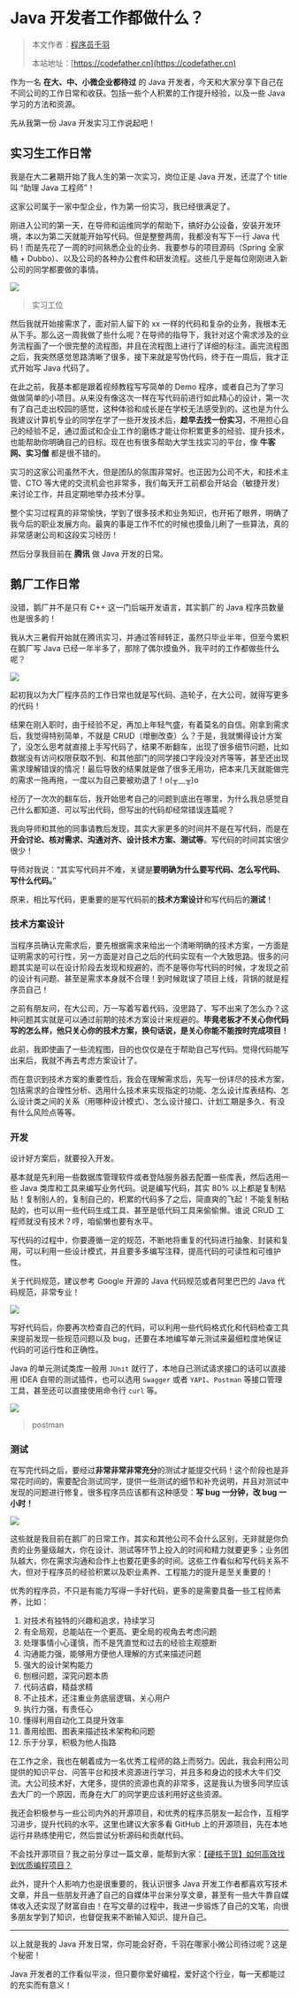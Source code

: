 # Java 开发者工作都做什么？

> 本文作者：[程序员千羽](https://yuyuanweb.feishu.cn/wiki/Abldw5WkjidySxkKxU2cQdAtnah)
>
> 本站地址：[https://codefather.cn](https://codefather.cn)

作为一名 **在大、中、小微企业都待过** 的 Java 开发者，今天和大家分享下自己在不同公司的工作日常和收获。包括一些个人积累的工作提升经验，以及一些 Java 学习的方法和资源。

先从我第一份 Java 开发实习工作说起吧！

## 实习生工作日常

我是在大二暑期开始了我人生的第一次实习，岗位正是 Java 开发，还混了个 title 叫 “助理 Java 工程师”！

这家公司属于一家中型企业，作为第一份实习，我已经很满足了。

刚进入公司的第一天，在导师和运维同学的帮助下，搞好办公设备，安装开发环境，本以为第二天就能开始写代码。但是整整两周，我都没有写下一行 Java 代码！而是先花了一周的时间熟悉企业的业务、我要参与的项目源码（Spring 全家桶 + Dubbo）、以及公司的各种办公套件和研发流程。这些几乎是每位刚刚进入新公司的同学都要做的事情。

![](https://pic.yupi.icu/5563/202311031013602.jpeg)

>  实习工位

然后我就开始接需求了，面对前人留下的 xx 一样的代码和复杂的业务，我根本无从下手。那么这一周我做了些什么呢？在导师的指导下，我针对这个需求涉及的业务流程画了一个很完整的流程图，并且在流程图上进行了详细的标注。画完流程图之后，我突然感觉思路清晰了很多，接下来就是写伪代码，终于在一周后，我才正式开始写 Java 代码了。

在此之前，我基本都是跟着视频教程写写简单的 Demo 程序，或者自己为了学习做做简单的小项目。从来没有像这次一样在写代码前进行如此精心的设计，第一次有了自己走出校园的感觉，这种体验和成长是在学校无法感受到的。这也是为什么我建议计算机专业的同学在学了一些开发技术后，**趁早去找一份实习**，不用担心自己的经验不足，通过面试和企业工作的磨练才能让你积累更多的经验、提升技术，也能帮助你明确自己的目标。现在也有很多帮助大学生找实习的平台，像 **牛客网、实习僧** 都是很不错的。

实习的这家公司虽然不大，但是团队的氛围非常好。也正因为公司不大，和技术主管、CTO 等大佬的交流机会也非常多，我们每天开工前都会开站会（敏捷开发）来讨论工作，并且定期地举办技术分享。

整个实习过程真的非常愉快，学到了很多技术和业务知识，也开拓了眼界，明确了我今后的职业发展方向。最爽的事是工作不忙的时候也摸鱼儿刷了一些算法，真的非常感谢公司和这段实习经历！

然后分享我目前在 **腾讯** 做 Java 开发的日常。

## 鹅厂工作日常

没错，鹅厂并不是只有 C++ 这一门后端开发语言，其实鹅厂的 Java 程序员数量也是很多的！

我从大三暑假开始就在腾讯实习，并通过答辩转正，虽然只毕业半年，但至今累积在鹅厂写 Java 已经一年半多了，那除了偶尔摸鱼外，我平时的工作都做些什么呢？

![](https://pic.yupi.icu/5563/202311031013480.jpeg)

起初我以为大厂程序员的工作日常也就是写代码、造轮子，在大公司，就得写更多的代码！

结果在刚入职时，由于经验不足，再加上年轻气盛，有着莫名的自信。刚拿到需求后，我觉得特别简单，不就是 CRUD（增删改查）么？于是，我就懒得设计方案了，没怎么思考就直接上手写代码了，结果不断翻车，出现了很多细节问题，比如数据没有访问权限获取不到、和其他部门的同学接口字段没对齐等等，甚至还出现需求理解错误的情况！最后导致的结果就是做了很多无用功，把本来几天就能做完的需求一拖再拖，一度以为自己要被劝退了！o(╥﹏╥)o

经历了一次次的翻车后，我开始思考自己的问题到底出在哪里，为什么我总感觉自己什么都知道、可以写出代码，但写出的代码却经常错误连篇呢？

我向导师和其他的同事请教后发现，其实大家更多的时间并不是在写代码，而是在 **开会讨论、核对需求、沟通对齐、设计技术方案、测试等**。写代码的时间其实很少很少！

导师对我说：“其实写代码并不难，关键是**要明确为什么要写代码、怎么写代码、写什么代码。**”

原来，相比写代码，更重要的是写代码前的**技术方案设计**和写代码后的**测试**！

### 技术方案设计

当程序员确认完需求后，要先根据需求来给出一个清晰明确的技术方案，一方面是证明需求的可行性，另一方面是对自己之后的代码实现有一个大致思路。很多的问题其实是可以在设计阶段去发现和规避的，而不是等你写代码的时候，才发现之前的设计有问题、甚至是需求本身就不合理！到时候耽误了项目上线，背锅的就是程序员自己！

之前有朋友问，在大公司，万一写着写着代码，没思路了、写不出来了怎么办？这种问题其实就是可以通过前期的技术方案设计来规避的。**毕竟老板才不关心你代码写的怎么样，他只关心你的技术方案，换句话说，是关心你能不能按时完成项目！**

此前，我即使画了一些流程图，目的也仅仅是在于帮助自己写代码。觉得代码能写出来后，我就不再去考虑方案设计了。

而在意识到技术方案的重要性后，我会在理解需求后，先写一份详尽的技术方案，包括需求的合理性分析、选用什么技术来实现指定的功能、怎么设计库表结构、怎么设计类之间的关系（用哪种设计模式）、怎么设计接口、计划工期是多久、有没有什么风险点等等。

### 开发

设计好方案后，就要投入开发。

基本就是先利用一些数据库管理软件或者登陆服务器去配置一些库表，然后选用一些 Java 类库和工具来编写业务代码。说是编写代码，其实 80% 以上都是复制粘贴！复制别人的，复制自己的，积累的代码多了之后，简直爽的飞起！不能复制粘贴的，也可以用一些代码生成工具、甚至是低代码工具来偷偷懒。谁说 CRUD 工程师就没有技术？哼，咱偷懒也要有水平。

写代码的过程中，你要遵循一定的规范，不断地将重复的代码进行抽象、封装和复用，可以利用一些设计模式，并且要多多编写注释，提高代码的可读性和可维护性。

关于代码规范，建议参考 Google 开源的 Java 代码规范或者阿里巴巴的 Java 代码规范，非常专业！

![](https://pic.yupi.icu/5563/202311031013466.jpeg)

写好代码后，你要再次检查自己的代码，可以利用一些代码格式化和代码检查工具来提前发现一些规范问题以及 bug，还要在本地编写单元测试来最细粒度地保证代码的可运行性和正确性。

Java 的单元测试类库一般用 `JUnit` 就行了，本地自己测试请求接口的话可以直接用 IDEA 自带的测试插件，也可以选用 `Swagger` 或者 `YAPI`、`Postman` 等接口管理工具，甚至还可以直接使用命令行 `curl` 等。

![](https://pic.yupi.icu/5563/202311031013591.jpeg)

>  postman

### **测试**

在写完代码之后，要经过**非常非常非常充分**的测试才能提交代码！这个阶段也是非常花时间的，需要配合测试同学，提供一些测试的细节和补充说明，并且对测试中发现的问题进行修复。很多程序员应该都有这种感受：**写 bug 一分钟，改 bug 一小时！**

![](https://pic.yupi.icu/5563/202311031013444.jpeg)

这些就是我目前在鹅厂的日常工作，其实和其他公司不会什么区别，无非就是你负责的业务量级越大，你在设计、测试等环节上投入的时间和精力就要更多；业务团队越大，你在需求沟通和合作上也要花更多的时间。这些工作看似和写代码关系不大，但对于程序员的经验积累以及职业素养、工程能力的提升是至关重要的！

优秀的程序员，不只是有能力写得一手好代码，更多的是需要具备一些工程师素养，比如：

1. 对技术有独特的兴趣和追求，持续学习
2. 有全局观，总能站在一个更高、更全局的视角去考虑问题
3. 处理事情小心谨慎，而不是凭直觉和过去的经验主观臆断
4. 沟通能力强，能够用方便他人理解的方式来描述问题
5. 强大的设计架构能力
6. 刨根问题，深究问题本质
7. 代码洁癖，精益求精
8. 不止技术，还注重业务底层逻辑，关心用户
9. 执行力强，有责任心
10. 懂得利用自动化工具提升效率
11. 善用绘图、图表来描述技术架构和问题
12. 乐于分享，积极为他人指路

在工作之余，我也在朝着成为一名优秀工程师的路上而努力。因此，我会利用公司提供的知识平台、问答平台和技术资源进行学习，并且多和身边的技术大牛们交流。大公司技术好，大佬多，提供的资源也真的非常多，这是我认为很多同学应该去大厂的一个原因，而身在大厂的同学更应该利用好这些资源。

我还会积极参与一些公司内外的开源项目，和优秀的程序员朋友一起合作，互相学习进步，提升代码的水平。这里也建议大家多看 GitHub 上的开源项目，先在本地运行并熟练使用它，然后尝试分析源码和贡献代码。

不会找开源项目？我之前分享过一篇文章，能帮到大家：[【硬核干货】如何高效找到优质编程项目？](http://mp.weixin.qq.com/s?__biz=MzI1NDczNTAwMA==&mid=2247492597&idx=1&sn=a4629094599f5b821ec2698ea4ef11f5&chksm=e9c20402deb58d146fc13fd8594a5e1f99f943bc96f8f63efb9e67feb0ac815a628d3cb7adef&scene=21#wechat_redirect)

此外，提升个人影响力也是很重要的，我认识很多 Java 开发工作者都喜欢写技术文章，并且一些朋友开通了自己的自媒体平台来分享文章，甚至有一些大牛靠自媒体收入还实现了财富自由！在写文章的过程中，我进一步锻炼了自己的文笔，向很多朋友学到了知识，也督促我来不断输入知识、提升自己。

------

以上就是我的 Java 开发日常，你可能会好奇，千羽在哪家小微公司待过呢？这是个秘密！

Java 开发者的工作看似平淡，但只要你爱好编程，爱好这个行业，每一天都能过的充实而有意义！